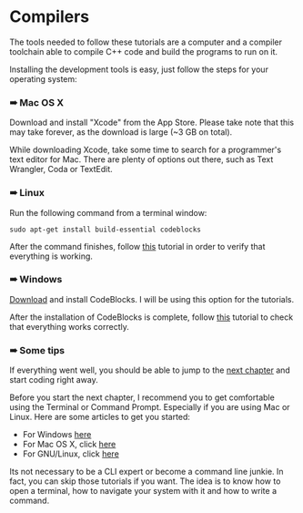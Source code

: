 # Compilers

The tools needed to follow these tutorials are a computer and a compiler toolchain able to compile C++ code and build the programs to run on it.

Installing the development tools is easy, just follow the steps for your operating system:

### ➠ Mac OS X

Download and install "Xcode" from the App Store. Please take note that this may take forever, as the download is large (~3 GB on total).

While downloading Xcode, take some time to search for a programmer's text editor for Mac. There are plenty of options out there, such as Text Wrangler, Coda or TextEdit.



### ➠  Linux

Run the following command from a terminal window:

    sudo apt-get install build-essential codeblocks
    
After the command finishes, follow [this](http://www.cplusplus.com/doc/tutorial/introduction/codeblocks/) tutorial in order to verify that everything is working.

### ➠  Windows

[Download](http://sourceforge.net/projects/codeblocks/files/Binaries/13.12/Windows/codeblocks-13.12mingw-setup-TDM-GCC-481.exe) and install CodeBlocks. I will be using this option for the tutorials.

After the installation of CodeBlocks is complete, follow [this](http://www.cplusplus.com/doc/tutorial/introduction/devcpp/) tutorial to check that everything works correctly.

### ➠  Some tips

If everything went well, you should be able to jump to the [next chapter](3.2.md) and start coding right away.

Before you start the next chapter, I recommend you to get comfortable using the Terminal or Command Prompt. Especially if you are using Mac or Linux. Here are some articles to get you started:

- For Windows [here](https://www.youtube.com/watch?v=kboexp3QiUg)
- For Mac OS X, click [here](http://mac.appstorm.net/how-to/utilities-how-to/how-to-use-terminal-the-basics/)
- For GNU/Linux, click [here](https://www.youtube.com/watch?v=Uabfu_RJLyg)

Its not necessary to be a CLI expert or become a command line junkie. In fact, you can skip those tutorials if you want. The idea is to know how to open a terminal, how to navigate your system with it and how to write a command.


